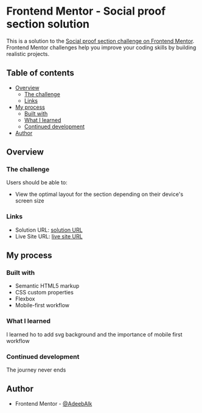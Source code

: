 # Frontend Mentor - Social proof section solution

This is a solution to the [Social proof section challenge on Frontend Mentor](https://www.frontendmentor.io/challenges/social-proof-section-6e0qTv_bA). Frontend Mentor challenges help you improve your coding skills by building realistic projects.

## Table of contents

- [Overview](#overview)
  - [The challenge](#the-challenge)
  - [Links](#links)
- [My process](#my-process)
  - [Built with](#built-with)
  - [What I learned](#what-i-learned)
  - [Continued development](#continued-development)
- [Author](#author)

## Overview

### The challenge

Users should be able to:

- View the optimal layout for the section depending on their device's screen size

### Links

- Solution URL: [solution URL](https://github.com/AdeebAlk/social-proof-section-master-Frontend-Mentor.git)
- Live Site URL: [live site URL](https://Mo-Adeeb-Alkahat.github.io/social-proof-section-master-Frontend-Mentor/)

## My process

### Built with

- Semantic HTML5 markup
- CSS custom properties
- Flexbox
- Mobile-first workflow

### What I learned

I learned ho to add svg background and the importance of mobile first workflow

### Continued development

The journey never ends

## Author

- Frontend Mentor - [@AdeebAlk](https://www.frontendmentor.io/profile/AdeebAlk)
